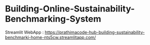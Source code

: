 # Building-Online-Sustainability-Benchmarking-System

Streamlit WebApp : https://prathimacode-hub-building-sustainability-benchmarki-home-nts5cw.streamlitapp.com/

